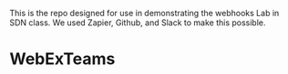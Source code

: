 This is the repo designed for use in demonstrating the webhooks Lab in SDN class.
We used Zapier, Github, and Slack to make this possible. 
# WebExTeams
